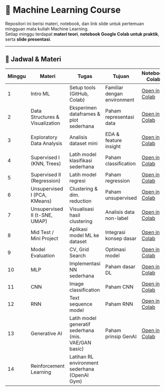 # 📘 Machine Learning Course

Repositori ini berisi materi, notebook, dan link slide untuk pertemuan mingguan mata kuliah Machine Learning.  
Setiap minggu terdapat **materi teori**, **notebook Google Colab untuk praktik**, serta **slide presentasi**.

---

## 📅 Jadwal & Materi

| Minggu | Materi | Tugas | Tujuan | Notebook Colab | Slide |
|--------|--------|-------|--------|----------------|-------|
| 1 | Intro ML | Setup tools (GitHub, Colab) | Familiar dengan environment | [Open in Colab](YOUR_COLAB_LINK_M1) | [Slide](YOUR_SLIDE_LINK_M1) |
| 2 | Data Structures & Visualization | Eksperimen dataframes & plot sederhana | Paham representasi data | [Open in Colab](YOUR_COLAB_LINK_M2) | [Slide](YOUR_SLIDE_LINK_M2) |
| 3 | Exploratory Data Analysis | Analisis dataset mini | EDA & feature insight | [Open in Colab](YOUR_COLAB_LINK_M3) | [Slide](YOUR_SLIDE_LINK_M3) |
| 4 | Supervised I (KNN, Trees) | Latih model klasifikasi sederhana | Paham classification | [Open in Colab](YOUR_COLAB_LINK_M4) | [Slide](YOUR_SLIDE_LINK_M4) |
| 5 | Supervised II (Regression) | Latih model regresi | Paham regression | [Open in Colab](YOUR_COLAB_LINK_M5) | [Slide](YOUR_SLIDE_LINK_M5) |
| 6 | Unsupervised I (PCA, KMeans) | Clustering & dim. reduction | Paham unsupervised | [Open in Colab](YOUR_COLAB_LINK_M6) | [Slide](YOUR_SLIDE_LINK_M6) |
| 7 | Unsupervised II (t-SNE, UMAP) | Visualisasi hasil clustering | Analisis data non-label | [Open in Colab](YOUR_COLAB_LINK_M7) | [Slide](YOUR_SLIDE_LINK_M7) |
| 8 | Mid Test / Mini Project | Aplikasi model ML ke dataset | Integrasi konsep dasar | [Open in Colab](YOUR_COLAB_LINK_M8) | [Slide](YOUR_SLIDE_LINK_M8) |
| 9 | Model Evaluation | CV, Grid Search | Optimasi model | [Open in Colab](YOUR_COLAB_LINK_M9) | [Slide](YOUR_SLIDE_LINK_M9) |
| 10 | MLP | Implementasi NN sederhana | Paham dasar DL | [Open in Colab](YOUR_COLAB_LINK_M10) | [Slide](YOUR_SLIDE_LINK_M10) |
| 11 | CNN | Image classification | Paham CNN | [Open in Colab](YOUR_COLAB_LINK_M11) | [Slide](YOUR_SLIDE_LINK_M11) |
| 12 | RNN | Text sequence model | Paham RNN | [Open in Colab](YOUR_COLAB_LINK_M12) | [Slide](YOUR_SLIDE_LINK_M12) |
| 13 | Generative AI | Latih model generatif sederhana (mis. VAE/GAN basic) | Paham prinsip GenAI | [Open in Colab](YOUR_COLAB_LINK_M13) | [Slide](YOUR_SLIDE_LINK_M13) |
| 14 | Reinforcement Learning | Latihan RL environment sederhana (OpenAI Gym) |


